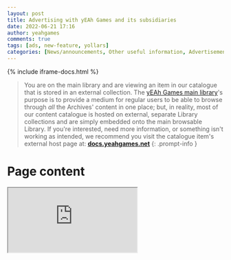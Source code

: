 ```yaml
---
layout: post
title: Advertising with yEAh Games and its subsidiaries
date: 2022-06-21 17:16
author: yeahgames
comments: true
tags: [ads, new-feature, yollars]
categories: [News/announcements, Other useful information, Advertisements]
---
```


{% include iframe-docs.html %}


> You are on the main library and are viewing an item in our catalogue that is stored in an external collection. The [yEAh Games main library](https://library.yeahgames.net)'s purpose is to provide a medium for regular users to be able to browse through *all* the Archives' content in one place; but, in reality, most of our content catalogue is hosted on external, separate Library collections and are simply embedded onto the main browsable Library. If you're interested, need more information, or something isn't working as intended, we recommend you visit the catalogue item's external host page at: **[docs.yeahgames.net](docs.yeahgames.net/docs/advertising/about)**
{: .prompt-info }


# Page content
<div class="iframe-container"> 
  <iframe class="responsive-iframe" src="https://docs.yeahgames.net/docs/advertising/about"></iframe>
</div>

